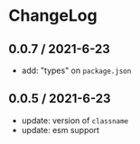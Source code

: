 # ChangeLog

## 0.0.7 / 2021-6-23

- add: "types" on `package.json`

## 0.0.5 / 2021-6-23

- update: version of `classname`
- update: esm support

